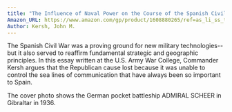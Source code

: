 ```yaml
---
title: "The Influence of Naval Power on the Course of the Spanish Civil War, 1936-1939"
Amazon_URL: https://www.amazon.com/gp/product/1608880265/ref=as_li_ss_tl?ie=UTF8&linkCode=ll1&tag=internetbo00a-20
Author: Kersh, John M.
---
```

The Spanish Civil War was a proving ground for new military technologies--but it also served to reaffirm fundamental strategic and geographic principles. In this essay written at the U.S. Army War College, Commander Kersh argues that the Republican cause lost because it was unable to control the sea lines of communication that have always been so important to Spain.<p>

The cover photo shows the German pocket battleship ADMIRAL SCHEER in Gibraltar in 1936.<p>